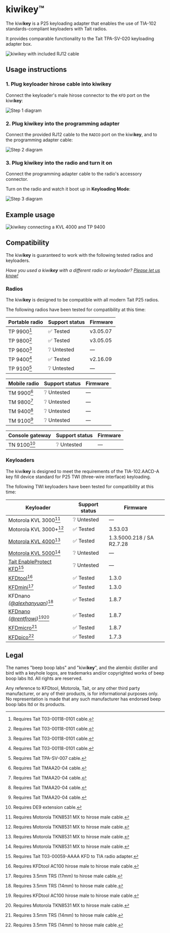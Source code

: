 kiwi**key**™
============

The kiwi**key** is a P25 keyloading adapter that enables the use of TIA-102 standards-compliant keyloaders with Tait radios.

It provides comparable functionality to the Tait TPA-SV-020 keyloading adapter box.

![kiwi**key** with included RJ12 cable](images/kiwikey.jpg)

## Usage instructions

### 1. Plug keyloader hirose cable into kiwi**key**

Connect the keyloader's male hirose connector to the `KFD` port on the kiwi**key**:

![Step 1 diagram](<images/instructions/1.png>)

### 2. Plug kiwi**key** into the programming adapter

Connect the provided RJ12 cable to the `RADIO` port on the kiwi**key**, and to the programming adapter cable:

![Step 2 diagram](<images/instructions/2.png>)

### 3. Plug kiwi**key** into the radio and turn it on

Connect the programming adapter cable to the radio's accessory connector.

Turn on the radio and watch it boot up in **Keyloading Mode**:

![Step 3 diagram](<images/instructions/3.png>)

## Example usage

![kiwi**key** connecting a KVL 4000 and TP 9400](images/kvl4000.jpg)

## Compatibility

The kiwi**key** is guaranteed to work with the following tested radios and keyloaders.

*Have you used a kiwi**key** with a different radio or keyloader? [Please let us know!](mailto:info@beepbooplabs.ltd)*

### Radios

The kiwi**key** is designed to be compatible with all modern Tait P25 radios.

The following radios have been tested for compatibility at this time:

| Portable radio        | Support status | Firmware |
|-----------------------|----------------|----------|
| TP 9900[^tpcable]     | ✅ Tested      | v3.05.07 |
| TP 9800[^tpcable]     | ✅ Tested      | v3.05.05 |
| TP 9600[^tpcable]     | ❔ Untested    | —        |
| TP 9400[^tpcable]     | ✅ Tested      | v2.16.09 |
| TP 9100[^tp9100cable] | ❔ Untested    | —        |

| Mobile radio      | Support status | Firmware |
|-------------------|----------------|----------|
| TM 9900[^tmcable] | ❔ Untested    | —        |
| TM 9800[^tmcable] | ❔ Untested    | —        |
| TM 9400[^tmcable] | ❔ Untested    | —        |
| TM 9100[^tmcable] | ❔ Untested    | —        |

| Console gateway       | Support status | Firmware |
|-----------------------|----------------|----------|
| TN 9100[^serialcable] | ❔ Untested    | —        |

### Keyloaders

The kiwi**key** is designed to meet the requirements of the TIA-102.AACD-A key fill device standard for P25 TWI (three-wire interface) keyloading.

The following TWI keyloaders have been tested for compatibility at this time:

| Keyloader                                                                                                                           | Support status | Firmware                   |
|-------------------------------------------------------------------------------------------------------------------------------------|----------------|----------------------------|
| Motorola KVL 3000[^mxtohirose]                                                                                                      | ❔ Untested    | —                          |
| Motorola KVL 3000+[^mxtohirose]                                                                                                     | ✅ Tested      | 3.53.03                    |
| [Motorola KVL 4000](https://www.motorolasolutions.com/en_us/products/p25-products/security/kvl-4000.html)[^mxtohirose]              | ✅ Tested      | 1.3.5000.218 / SA R2.7.28 |
| [Motorola KVL 5000](https://www.motorolasolutions.com/en_us/products/p25-products/security/kvl-5000.html)[^mxtohirose]              | ❔ Untested    | —                          |
| [Tait EnableProtect KFD](https://www.taitcommunications.com/products/tait-enable-network-management/enableprotect#KFD)[^taittiabox] | ❔ Untested    | —                          |
| [KFDtool](https://store.kfdtool.com/)[^hirosetohirose]                                                                              | ✅ Tested      | 1.3.0                      |
| [KFDmini](https://www.ebay.com/itm/144716303249)[^trs17tohirose]                                                                    | ✅ Tested      | 1.3.0                      |
| KFDnano *([@alexhanyuan](https://github.com/@alexhanyuan))*[^trs14tohirose]                                                         | ✅ Tested      | 1.8.7                      |
| [KFDnano](https://www.ebay.com/usr/rentfrowj) *([@rentfrowj](https://github.com/@rentfrowj))*[^hirosetohirose][^mxtohirose]         | ✅ Tested      | 1.8.7                      |
| [KFDmicro](https://store.w3axl.com/products/kfdmicro-3d-printed-case-1)[^trs14tohirose]                                             | ✅ Tested      | 1.8.7                      |
| [KFDpico](https://www.ebay.com/itm/297004299797)[^trs14tohirose]                                                                    | ✅ Tested      | 1.7.3                      |

## Legal

The names "beep boop labs" and "kiwi**key**", and the alembic distiller and bird with a keyhole logos, are trademarks and/or copyrighted works of beep boop labs ltd. All rights are reserved.

Any reference to KFDtool, Motorola, Tait, or any other third party manufacturer, or any of their products, is for informational purposes only. No representation is made that any such manufacturer has endorsed beep boop labs ltd or its products.


[^hirosetohirose]: Requires KFDtool AC100 hirose male to hirose male cable.
[^mxtohirose]: Requires Motorola TKN8531 MX to hirose male cable.
[^serialcable]: Requires DE9 extension cable.
[^taittiabox]: Requires Tait T03-00059-AAAA KFD to TIA radio adapter.
[^tmcable]: Requires Tait TMAA20-04 cable.
[^tpcable]: Requires Tait T03-00118-0101 cable.
[^tp9100cable]: Requires Tait TPA-SV-007 cable.
[^trs14tohirose]: Requires 3.5mm TRS (14mm) to hirose male cable.
[^trs17tohirose]: Requires 3.5mm TRS (17mm) to hirose male cable.
